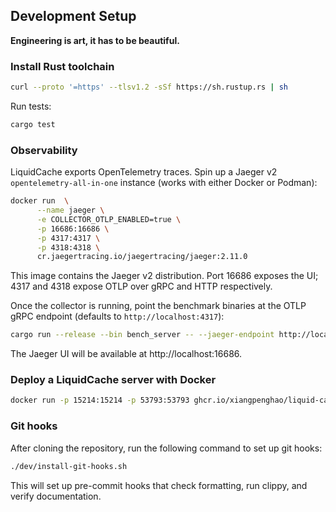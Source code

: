 
## Development Setup

**Engineering is art, it has to be beautiful.**

### Install Rust toolchain

```bash
curl --proto '=https' --tlsv1.2 -sSf https://sh.rustup.rs | sh
```

Run tests:

```bash
cargo test
```

### Observability

LiquidCache exports OpenTelemetry traces. Spin up a Jaeger v2
`opentelemetry-all-in-one` instance (works with either Docker or Podman):
```bash
docker run  \
      --name jaeger \
      -e COLLECTOR_OTLP_ENABLED=true \
      -p 16686:16686 \
      -p 4317:4317 \
      -p 4318:4318 \
      cr.jaegertracing.io/jaegertracing/jaeger:2.11.0
```

This image contains the Jaeger v2 distribution. Port 16686 exposes the UI; 4317
and 4318 expose OTLP over gRPC and HTTP respectively.

Once the collector is running, point the benchmark binaries at the OTLP gRPC
endpoint (defaults to `http://localhost:4317`):
```bash
cargo run --release --bin bench_server -- --jaeger-endpoint http://localhost:4317
```

The Jaeger UI will be available at http://localhost:16686.


### Deploy a LiquidCache server with Docker

```bash
docker run -p 15214:15214 -p 53793:53793 ghcr.io/xiangpenghao/liquid-cache/liquid-cache-server:latest
```

### Git hooks

After cloning the repository, run the following command to set up git hooks: 

```bash
./dev/install-git-hooks.sh
```

This will set up pre-commit hooks that check formatting, run clippy, and verify documentation.
